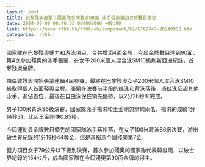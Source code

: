 ```yaml
---
layout: post
title: 巴黎殘奧直擊｜國家隊金牌數達90面 泳手張蒙第四次參賽首摘金
date: 2024-09-08 00:46:53.000000000 +08:00
link: https://news.rthk.hk/rthk/ch/component/k2/1769747-20240908.htm
categories: rthk
---
```


國家隊在巴黎殘奧健力和游泳項目，合共增添4面金牌，今屆金牌數目達到90面，第4次參加殘奧的泳手張蒙，在女子200米個人混合泳SM10級刷新亞洲紀錄，首奪殘奧金牌。

由倫敦殘奧開始張蒙連續4屆參賽，最終在巴黎殘奧女子200米個人混合泳SM10級取得個人首面殘奧金牌。張蒙在決賽前半段的蝶泳和背泳落後，憑蛙泳反超其他泳手，進佔首位，最後在自由泳保住領先優勢，以2分26秒81完成。

男子100米背泳S6級決賽，國家隊泳手楊洪和王金剛包辦前兩名，楊洪的成績1分14秒31，比起王金剛快0.85秒。

今屆運動員金牌數目領先的國家隊泳手蔣裕燕，在女子100米背泳S6級決賽，游出破世界紀錄的1分19秒44奪金，這是蔣裕燕今屆殘奧第7金。

健力項目女子79公斤以下級別決賽，首次參加殘奧的國家隊代表韓淼雨，以破世界紀錄的154公斤，成為國家隊在今屆殘奧第90面金牌的得主。
